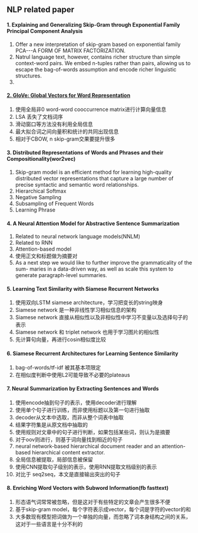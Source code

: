 ## NLP related paper

#### 1. Explaining and Generalizing Skip-Gram through Exponential Family Principal Component Analysis
1. Offer a new interpretation of skip-gram based on exponential family PCA---A FORM OF MATRIX FACTORIZATION.
2. Natrul language text, however, contains richer structure than simple context-word pairs. We embed n-tuples rather than pairs, allowing us to escape the bag-of-words assumption and encode richer linguistic structures.
3. 

#### [2. GloVe: Global Vectors for Word Representation](https://nlp.stanford.edu/pubs/glove.pdf)
1. 使用全局非0 word-word cooccurrence matrix进行计算向量信息
2. LSA 丢失了文档词序
3. 滑动窗口等方法没有利用全局信息
4. 最大拟合词之间向量积和统计的共同出现信息
5. 相对于CBOW, n skip-gram交果要提升很多

#### 3. Distributed Representations of Words and Phrases and their Compositionality(wor2vec)
1. Skip-gram model is an efficient method for learning high-quality distributed vector representations that capture a large number of precise syntactic and semantic word relationships.
2. Hierarchical Softmax
3. Negative Sampling
4. Subsampling of Frequent Words
5. Learning Phrase

#### 4. A Neural Attention Model for Abstractive Sentence Summarization
1. Related to neural network language models(NNLM)
2. Related to RNN
3. Attention-based model
4. 使用正文和标题做为摘要对
5. As a next step we would like to further improve the grammaticality of the sum- maries in a data-driven way, as well as scale this system to generate paragraph-level summaries.

#### 5. Learning Text Similarity with Siamese Recurrent Networks
1. 使用双向LSTM siamese architecture，学习把变长的string映身
2. Siamese network 是一种非线性学习相似信息的架构
3. Siamese network 直接从相似性以及非相似性中学习不变量以及选择句子的表示
4. Siamese network 和 triplet network 也用于学习图片的相似性
5. 先计算句向量，再进行cosin相似度比较

#### 6. Siamese Recurrent Architectures for Learning Sentence Similarity
1. bag-of-words/tf-idf 被其基本项限定
2. 在相似度判断中使用L2可能导致不必要的plateaus

#### 7. Neural Summarization by Extracting Sentences and Words
1. 使用encode抽到句子的表示，使用decoder进行理解
2. 使用单个句子进行训练，而非使用标题以及第一句进行抽取
3. decoder从文本中选取，而非从整个词表中抽取
4. 结果字符集是从原文档中抽取的
5. 使用规则对文章中的句子进行判断，如果包括某些词，则认为是摘要
6. 对于oov则进行，则基于词向量找到相近的句子
7. neural network-based hierarchical document reader and an attention-based hierarchical content extractor.
8. 全局信息被提取，局部信息被保留
9. 使用CNN提取句子级别的表示，使用RNN提取文档级别的表示
10. 对比于 seq2seq，本文是直接输出突出的句子

#### 8. Enriching Word Vectors with Subword Information(fb fasttext)
1. 形态语气词常常被忽略，但是这对于有些特定的文章会产生很多不便
2. 基于skip-gram model，每个字符表示成vector，每个词是字符的vector的和
3. 大多数现有模型把词做为一个单独的向量，而忽略了词本身结构之间的关系，这对于一些语言是十分不利的
